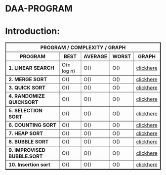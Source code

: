 # DAA-PROGRAM
<html> 
    <head></head>
    <body>
        <div>
            <h1>Introduction:</h1>
        </div>
        <table border="2"  width="600">
           <th colspan="5">PROGRAM / COMPLEXITY / GRAPH</th>
            <tr>
             <th>PROGRAM</th>
             <th> BEST </th>
             <th>AVERAGE</th>
             <th>WORST</th>
             <th>GRAPH</th>
            </tr>            
            <tr>            
               <td><b>1. LINEAR SEARCH</b></td>
               <td>O(n log n)</td>
               <td>O()</td>
               <td>O()</td>
               <td>
                <a href="https://github.com/Monu-Ruhela/DAA-Program/blob/master/GRAPHS/Linear%20search.jpg" >clickhere</a>
               </td>
            </tr>
            <tr>
                <td><b>2. MERGE SORT</b></td>
                <td>O()</td>
                <td>O()</td>
                <td>O()</td>
                <td>
                 <a href="https://github.com/Monu-Ruhela/DAA-Program/blob/master/GRAPHS/Merge%20sort.jpg" >clickhere</a>
                </td>
            </tr>
            <tr>
                <td><b>3. QUICK SORT</b></td>
                <td>O()</td>
                <td>O()</td>
                <td>O()</td>
                <td>
                 <a href="https://github.com/Monu-Ruhela/DAA-Program/blob/master/GRAPHS/Quick%20sort.jpg" >clickhere</a>
                </td>
            </tr>
            <tr>
                <td><b>4. RANDOMIZE QUICKSORT</b></td>
                <td>O()</td>
                <td>O()</td>
                <td>O()</td>
                <td>
                 <a href="https://github.com/Monu-Ruhela/DAA-Program/blob/master/GRAPHS/R%20Quick%20sort.jpg" >clickhere</a>
                </td>
            </tr>
            <tr>
                <td><b>5. SELECTION SORT</b></td>
                <td>O()</td>
                <td>O()</td>
                <td>O()</td>
                <td>
                 <a href="https://github.com/Monu-Ruhela/DAA-Program/blob/master/GRAPHS/Selection%20sort.jpg" >clickhere</a>
                </td>
            </tr> 
            <tr>
                <td><b>6. COUNTING SORT</b></td>
                <td>O()</td>
                <td>O()</td>
                <td>O()</td>
                <td>
                 <a href="https://github.com/Monu-Ruhela/DAA-Program/blob/master/GRAPHS/Counting.jpg" >clickhere</a>
                </td>
            </tr>
            <tr>
                <td><b>7. HEAP SORT</b></td>
                <td>O()</td>
                <td>O()</td>
                <td>O()</td>
                <td>
                 <a href="https://github.com/Monu-Ruhela/DAA-Program/blob/master/GRAPHS/Heap%20sort.jpg" >clickhere</a>
                </td>
            </tr>
            <tr>
                <td><b>8. BUBBLE SORT</b></td>
                <td>O()</td>
                <td>O()</td>
                <td>O()</td>
                <td>
                 <a href="https://github.com/Monu-Ruhela/DAA-Program/blob/master/GRAPHS/bubble%20sort.jpg" >clickhere</a>
                </td>
            </tr>
            <tr>
                <td><b>9. IMPROVISED BUBBLE.SORT</b></td>
                <td>O()</td>
                <td>O()</td>
                <td>O()</td>
                <td>
                 <a href="https://github.com/Monu-Ruhela/DAA-Program/blob/master/GRAPHS/imp%20bubble.jpg" >clickhere</a>
                </td>
            </tr>
             <tr>
                <td><b>10. Insertion sort</b></td>
                <td>O()</td>
                <td>O()</td>
                <td>O()</td>
                <td>
                 <a href="https://github.com/Monu-Ruhela/DAA-Program/blob/master/GRAPHS/imp%20bubble.jpg" >clickhere</a>
                </td>
            </tr>
        </table>
    </body>
</html>

